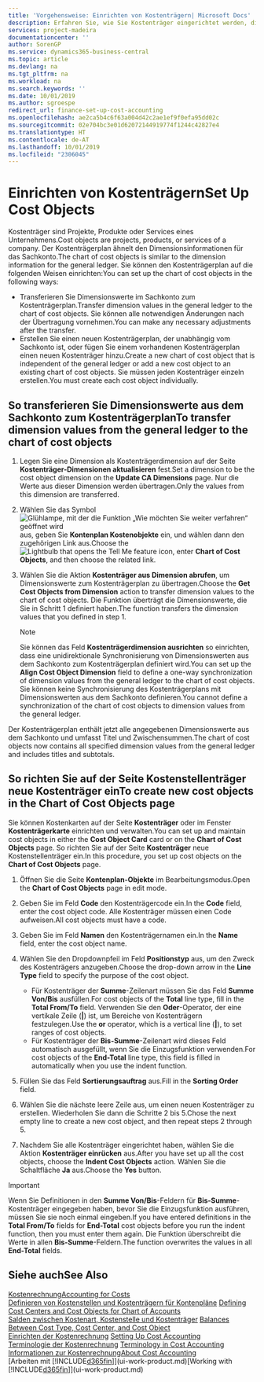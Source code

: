 ```yaml
---
title: 'Vorgehensweise: Einrichten von Kostenträgern| Microsoft Docs'
description: Erfahren Sie, wie Sie Kostenträger eingerichtet werden, die gleich sind wie Dimensionen in der Finanzbuchhaltung.
services: project-madeira
documentationcenter: ''
author: SorenGP
ms.service: dynamics365-business-central
ms.topic: article
ms.devlang: na
ms.tgt_pltfrm: na
ms.workload: na
ms.search.keywords: ''
ms.date: 10/01/2019
ms.author: sgroespe
redirect_url: finance-set-up-cost-accounting
ms.openlocfilehash: ae2ca5b4c6f63a004d42c2ae1ef9f0efa95dd02c
ms.sourcegitcommit: 02e704bc3e01d62072144919774f1244c42827e4
ms.translationtype: HT
ms.contentlocale: de-AT
ms.lasthandoff: 10/01/2019
ms.locfileid: "2306045"
---
```

# <a name="set-up-cost-objects"></a><span data-ttu-id="e8bd1-103">Einrichten von Kostenträgern</span><span class="sxs-lookup"><span data-stu-id="e8bd1-103">Set Up Cost Objects</span></span>
<span data-ttu-id="e8bd1-104">Kostenträger sind Projekte, Produkte oder Services eines Unternehmens.</span><span class="sxs-lookup"><span data-stu-id="e8bd1-104">Cost objects are projects, products, or services of a company.</span></span> <span data-ttu-id="e8bd1-105">Der Kostenträgerplan ähnelt den Dimensionsinformationen für das Sachkonto.</span><span class="sxs-lookup"><span data-stu-id="e8bd1-105">The chart of cost objects is similar to the dimension information for the general ledger.</span></span> <span data-ttu-id="e8bd1-106">Sie können den Kostenträgerplan auf die folgenden Weisen einrichten:</span><span class="sxs-lookup"><span data-stu-id="e8bd1-106">You can set up the chart of cost objects in the following ways:</span></span>  

* <span data-ttu-id="e8bd1-107">Transferieren Sie Dimensionswerte im Sachkonto zum Kostenträgerplan.</span><span class="sxs-lookup"><span data-stu-id="e8bd1-107">Transfer dimension values in the general ledger to the chart of cost objects.</span></span> <span data-ttu-id="e8bd1-108">Sie können alle notwendigen Änderungen nach der Übertragung vornehmen.</span><span class="sxs-lookup"><span data-stu-id="e8bd1-108">You can make any necessary adjustments after the transfer.</span></span>  
* <span data-ttu-id="e8bd1-109">Erstellen Sie einen neuen Kostenträgerplan, der unabhängig vom Sachkonto ist, oder fügen Sie einem vorhandenen Kostenträgerplan einen neuen Kostenträger hinzu.</span><span class="sxs-lookup"><span data-stu-id="e8bd1-109">Create a new chart of cost object that is independent of the general ledger or add a new cost object to an existing chart of cost objects.</span></span> <span data-ttu-id="e8bd1-110">Sie müssen jeden Kostenträger einzeln erstellen.</span><span class="sxs-lookup"><span data-stu-id="e8bd1-110">You must create each cost object individually.</span></span>  

## <a name="to-transfer-dimension-values-from-the-general-ledger-to-the-chart-of-cost-objects"></a><span data-ttu-id="e8bd1-111">So transferieren Sie Dimensionswerte aus dem Sachkonto zum Kostenträgerplan</span><span class="sxs-lookup"><span data-stu-id="e8bd1-111">To transfer dimension values from the general ledger to the chart of cost objects</span></span>  
1.  <span data-ttu-id="e8bd1-112">Legen Sie eine Dimension als Kostenträgerdimension auf der Seite **Kostenträger-Dimensionen aktualisieren** fest.</span><span class="sxs-lookup"><span data-stu-id="e8bd1-112">Set a dimension to be the cost object dimension on the **Update CA Dimensions** page.</span></span> <span data-ttu-id="e8bd1-113">Nur die Werte aus dieser Dimension werden übertragen.</span><span class="sxs-lookup"><span data-stu-id="e8bd1-113">Only the values from this dimension are transferred.</span></span>  
2.  <span data-ttu-id="e8bd1-114">Wählen Sie das Symbol ![Glühlampe, mit der die Funktion „Wie möchten Sie weiter verfahren“ geöffnet wird](media/ui-search/search_small.png "Wie möchten Sie weiter verfahren?") aus, geben Sie **Kontenplan Kostenobjekte** ein, und wählen dann den zugehörigen Link aus.</span><span class="sxs-lookup"><span data-stu-id="e8bd1-114">Choose the ![Lightbulb that opens the Tell Me feature](media/ui-search/search_small.png "Tell me what you want to do") icon, enter **Chart of Cost Objects**, and then choose the related link.</span></span>  
3.  <span data-ttu-id="e8bd1-115">Wählen Sie die Aktion **Kostenträger aus Dimension abrufen**, um Dimensionswerte zum Kostenträgerplan zu übertragen.</span><span class="sxs-lookup"><span data-stu-id="e8bd1-115">Choose the **Get Cost Objects from Dimension** action to transfer dimension values to the chart of cost objects.</span></span> <span data-ttu-id="e8bd1-116">Die Funktion überträgt die Dimensionswerte, die Sie in Schritt 1 definiert haben.</span><span class="sxs-lookup"><span data-stu-id="e8bd1-116">The function transfers the dimension values that you defined in step 1.</span></span>  

    > [!NOTE]  
    >  <span data-ttu-id="e8bd1-117">Sie können das Feld **Kostenträgerdimension ausrichten** so einrichten, dass eine unidirektionale Synchronisierung von Dimensionswerten aus dem Sachkonto zum Kostenträgerplan definiert wird.</span><span class="sxs-lookup"><span data-stu-id="e8bd1-117">You can set up the **Align Cost Object Dimension**  field to define a one-way synchronization of dimension values from the general ledger to the chart of cost objects.</span></span> <span data-ttu-id="e8bd1-118">Sie können keine Synchronisierung des Kostenträgerplans mit Dimensionswerten aus dem Sachkonto definieren.</span><span class="sxs-lookup"><span data-stu-id="e8bd1-118">You cannot define a synchronization of the chart of cost objects to dimension values from the general ledger.</span></span>  

<span data-ttu-id="e8bd1-119">Der Kostenträgerplan enthält jetzt alle angegebenen Dimensionswerte aus dem Sachkonto und umfasst Titel und Zwischensummen.</span><span class="sxs-lookup"><span data-stu-id="e8bd1-119">The chart of cost objects now contains all specified dimension values from the general ledger and includes titles and subtotals.</span></span>  

## <a name="to-create-new-cost-objects-in-the-chart-of-cost-objects-page"></a><span data-ttu-id="e8bd1-120">So richten Sie auf der Seite Kostenstellenträger neue Kostenträger ein</span><span class="sxs-lookup"><span data-stu-id="e8bd1-120">To create new cost objects in the Chart of Cost Objects page</span></span>  
<span data-ttu-id="e8bd1-121">Sie können Kostenkarten auf der Seite **Kostenträger** oder im Fenster **Kostenträgerkarte** einrichten und verwalten.</span><span class="sxs-lookup"><span data-stu-id="e8bd1-121">You can set up and maintain cost objects in either the **Cost Object Card** card or on the **Chart of Cost Objects** page.</span></span> <span data-ttu-id="e8bd1-122">So richten Sie auf der Seite **Kostenträger** neue Kostenstellenträger ein.</span><span class="sxs-lookup"><span data-stu-id="e8bd1-122">In this procedure, you set up cost objects on the **Chart of Cost Objects** page.</span></span>  

1.  <span data-ttu-id="e8bd1-123">Öffnen Sie die Seite **Kontenplan-Objekte** im Bearbeitungsmodus.</span><span class="sxs-lookup"><span data-stu-id="e8bd1-123">Open the **Chart of Cost Objects** page in edit mode.</span></span>  
2.  <span data-ttu-id="e8bd1-124">Geben Sie im Feld **Code** den Kostenträgercode ein.</span><span class="sxs-lookup"><span data-stu-id="e8bd1-124">In the **Code** field, enter the cost object code.</span></span> <span data-ttu-id="e8bd1-125">Alle Kostenträger müssen einen Code aufweisen.</span><span class="sxs-lookup"><span data-stu-id="e8bd1-125">All cost objects must have a code.</span></span>  
3.  <span data-ttu-id="e8bd1-126">Geben Sie im Feld **Namen** den Kostenträgernamen ein.</span><span class="sxs-lookup"><span data-stu-id="e8bd1-126">In the **Name** field, enter the cost object name.</span></span>  
4.  <span data-ttu-id="e8bd1-127">Wählen Sie den Dropdownpfeil im Feld **Positionstyp** aus, um den Zweck des Kostenträgers anzugeben.</span><span class="sxs-lookup"><span data-stu-id="e8bd1-127">Choose the drop-down arrow in the **Line Type** field to specify the purpose of the cost object.</span></span>  

    * <span data-ttu-id="e8bd1-128">Für Kostenträger der **Summe**-Zeilenart müssen Sie das Feld **Summe Von/Bis** ausfüllen.</span><span class="sxs-lookup"><span data-stu-id="e8bd1-128">For cost objects of the **Total** line type, fill in the **Total From/To** field.</span></span> <span data-ttu-id="e8bd1-129">Verwenden Sie den **Oder**-Operator, der eine vertikale Zeile (**&#124;**) ist, um Bereiche von Kostenträgern festzulegen.</span><span class="sxs-lookup"><span data-stu-id="e8bd1-129">Use the **or** operator, which is a vertical line (**&#124;**), to set ranges of cost objects.</span></span>  
    * <span data-ttu-id="e8bd1-130">Für Kostenträger der **Bis-Summe**-Zeilenart wird dieses Feld automatisch ausgefüllt, wenn Sie die Einzugsfunktion verwenden.</span><span class="sxs-lookup"><span data-stu-id="e8bd1-130">For cost objects of the **End-Total** line type, this field is filled in automatically when you use  the indent function.</span></span>  
5.  <span data-ttu-id="e8bd1-131">Füllen Sie das Feld **Sortierungsauftrag** aus.</span><span class="sxs-lookup"><span data-stu-id="e8bd1-131">Fill in the **Sorting Order** field.</span></span>  
6.  <span data-ttu-id="e8bd1-132">Wählen Sie die nächste leere Zeile aus, um einen neuen Kostenträger zu erstellen. Wiederholen Sie dann die Schritte 2 bis 5.</span><span class="sxs-lookup"><span data-stu-id="e8bd1-132">Chose the next empty line to create a new cost object, and then repeat steps 2 through 5.</span></span>  
7.  <span data-ttu-id="e8bd1-133">Nachdem Sie alle Kostenträger eingerichtet haben, wählen Sie die Aktion **Kostenträger einrücken** aus.</span><span class="sxs-lookup"><span data-stu-id="e8bd1-133">After you have set up all the cost objects, choose the **Indent Cost Objects** action.</span></span> <span data-ttu-id="e8bd1-134">Wählen Sie die Schaltfläche **Ja** aus.</span><span class="sxs-lookup"><span data-stu-id="e8bd1-134">Choose the **Yes** button.</span></span>  

> [!IMPORTANT]  
>  <span data-ttu-id="e8bd1-135">Wenn Sie Definitionen in den **Summe Von/Bis**-Feldern für **Bis-Summe**-Kostenträger eingegeben haben, bevor Sie die Einzugsfunktion ausführen, müssen Sie sie noch einmal eingeben.</span><span class="sxs-lookup"><span data-stu-id="e8bd1-135">If you have entered definitions in the **Total From/To** fields for **End-Total** cost objects before you run the indent function, then you must enter them again.</span></span> <span data-ttu-id="e8bd1-136">Die Funktion überschreibt die Werte in allen **Bis-Summe**-Feldern.</span><span class="sxs-lookup"><span data-stu-id="e8bd1-136">The function overwrites the values in all **End-Total** fields.</span></span>  

## <a name="see-also"></a><span data-ttu-id="e8bd1-137">Siehe auch</span><span class="sxs-lookup"><span data-stu-id="e8bd1-137">See Also</span></span>  
[<span data-ttu-id="e8bd1-138">Kostenrechnung</span><span class="sxs-lookup"><span data-stu-id="e8bd1-138">Accounting for Costs</span></span>](finance-manage-cost-accounting.md)  
<span data-ttu-id="e8bd1-139">[Definieren von Kostenstellen und Kostenträgern für Kontenpläne](finance-defining-cost-centers-and-cost-objects-for-chart-of-accounts.md) </span><span class="sxs-lookup"><span data-stu-id="e8bd1-139">[Defining Cost Centers and Cost Objects for Chart of Accounts](finance-defining-cost-centers-and-cost-objects-for-chart-of-accounts.md) </span></span>  
<span data-ttu-id="e8bd1-140">[Salden zwischen Kostenart, Kostenstelle und Kostenträger](finance-balances-between-cost-type-cost-center-and-cost-object.md) </span><span class="sxs-lookup"><span data-stu-id="e8bd1-140">[Balances Between Cost Type, Cost Center, and Cost Object](finance-balances-between-cost-type-cost-center-and-cost-object.md) </span></span>  
<span data-ttu-id="e8bd1-141">[Einrichten der Kostenrechnung](finance-set-up-cost-accounting.md) </span><span class="sxs-lookup"><span data-stu-id="e8bd1-141">[Setting Up Cost Accounting](finance-set-up-cost-accounting.md) </span></span>  
<span data-ttu-id="e8bd1-142">[Terminologie der Kostenrechnung](finance-terminology-in-cost-accounting.md) </span><span class="sxs-lookup"><span data-stu-id="e8bd1-142">[Terminology in Cost Accounting](finance-terminology-in-cost-accounting.md) </span></span>  
[<span data-ttu-id="e8bd1-143">Informationen zur Kostenrechnung</span><span class="sxs-lookup"><span data-stu-id="e8bd1-143">About Cost Accounting</span></span>](finance-about-cost-accounting.md)  
<span data-ttu-id="e8bd1-144">[Arbeiten mit [!INCLUDE[d365fin](includes/d365fin_md.md)]](ui-work-product.md)</span><span class="sxs-lookup"><span data-stu-id="e8bd1-144">[Working with [!INCLUDE[d365fin](includes/d365fin_md.md)]](ui-work-product.md)</span></span>
